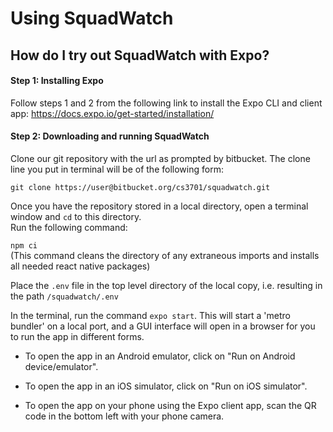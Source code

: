 # Using SquadWatch

## How do I try out SquadWatch with Expo?

#### Step 1: Installing Expo

Follow steps 1 and 2 from the following link to install the Expo CLI and client app: https://docs.expo.io/get-started/installation/

#### Step 2: Downloading and running SquadWatch

Clone our git repository with the url as prompted by bitbucket. The clone line you put in terminal will be of the following form:

```git clone https://user@bitbucket.org/cs3701/squadwatch.git```

Once you have the repository stored in a local directory, open a terminal window and ```cd``` to this directory.   
Run the following command:

```npm ci```  
(This command cleans the directory of any extraneous imports and installs all needed react native packages)  

Place the ```.env``` file in the top level directory of the local copy, i.e. resulting in the path ```/squadwatch/.env```  

In the terminal, run the command ```expo start```. This will start a 'metro bundler' on a local port, and a GUI interface will open in a browser for you to run the app in different forms.  

* To open the app in an Android emulator, click on "Run on Android device/emulator".  

* To open the app in an iOS simulator, click on "Run on iOS simulator".  

* To open the app on your phone using the Expo client app, scan the QR code in the bottom left with your phone camera.